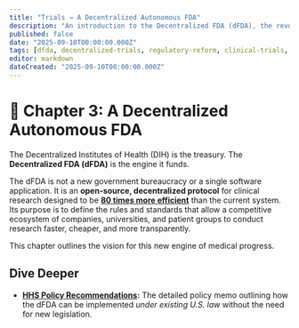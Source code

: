 ```yaml
---
title: "Trials → A Decentralized Autonomous FDA"
description: "An introduction to the Decentralized FDA (dFDA), the revolutionary, 80X more efficient research protocol the DIH will build to accelerate medical progress."
published: false
date: "2025-09-10T00:00:00.000Z"
tags: [dfda, decentralized-trials, regulatory-reform, clinical-trials, fda, innovation, protocol]
editor: markdown
dateCreated: "2025-09-10T00:00:00.000Z"
---
```


# 📖 Chapter 3: A Decentralized Autonomous FDA

The Decentralized Institutes of Health (DIH) is the treasury. The **Decentralized FDA (dFDA)** is the engine it funds.

The dFDA is not a new government bureaucracy or a single software application. It is an **open-source, decentralized protocol** for clinical research designed to be **[80 times more efficient](./reference/recovery-trial.md)** than the current system. Its purpose is to define the rules and standards that allow a competitive ecosystem of companies, universities, and patient groups to conduct research faster, cheaper, and more transparently.

This chapter outlines the vision for this new engine of medical progress.

## Dive Deeper

- **[HHS Policy Recommendations](./legal/hhs-policy-recommendations.md):** The detailed policy memo outlining how the dFDA can be implemented _under existing U.S. law_ without the need for new legislation.

